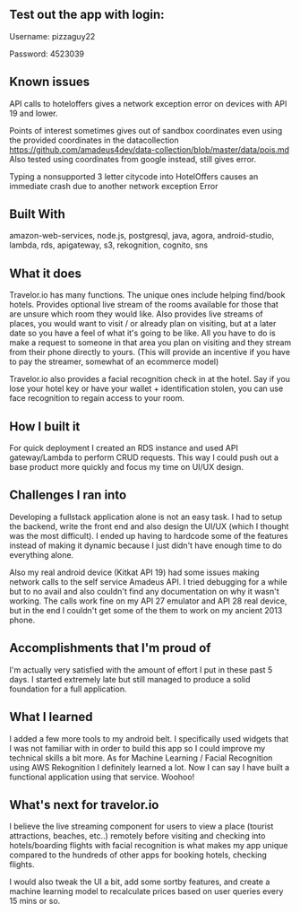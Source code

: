 ## Test out the app with login:
Username: pizzaguy22

Password: 4523039

## Known issues
API calls to hoteloffers gives a network exception error on devices with API 19 and lower.

Points of interest sometimes gives out of sandbox coordinates even using the provided coordinates in the datacollection
https://github.com/amadeus4dev/data-collection/blob/master/data/pois.md
Also tested using coordinates from google instead, still gives error.

Typing a nonsupported 3 letter citycode into HotelOffers causes an immediate crash due to another network exception Error

## Built With
amazon-web-services,
node.js,
postgresql,
java,
agora,
android-studio,
lambda,
rds,
apigateway,
s3,
rekognition,
cognito,
sns

## What it does
Travelor.io has many functions. The unique ones include helping find/book hotels. Provides optional live stream of the rooms available for those that are unsure which room they would like. Also provides live streams of places,  you would want to visit / or already plan on visiting, but at a later date so you have a feel of what it's going to be like. All you have to do is make a request to someone in that area you plan on visiting and they stream from their phone directly to yours. (This will provide an incentive if you have to pay the streamer, somewhat of an ecommerce model)

Travelor.io also provides a facial recognition check in at the hotel. Say if you lose your hotel key or have your wallet + identification stolen, you can use face recognition to regain access to your room.

## How I built it
For quick deployment I created an RDS instance and used API gateway/Lambda to perform CRUD requests. This way I could push out a base product more quickly and focus my time on UI/UX design.

## Challenges I ran into
Developing a fullstack application alone is not an easy task. I had to setup the backend, write the front end and also design the UI/UX (which I thought was the most difficult). I ended up having to hardcode some of the features instead of making it dynamic because I just didn't have enough time to do everything alone.

Also my real android device (Kitkat API 19) had some issues making network calls to the self service Amadeus API. I tried debugging for a while but to no avail and also couldn't find any documentation on why it wasn't working. The calls work fine on my API 27 emulator and API 28 real device, but in the end I couldn't get some of the them to work on my ancient 2013 phone.


## Accomplishments that I'm proud of
I'm actually very satisfied with the amount of effort I put in these past 5 days. I started extremely late but still managed to produce a solid foundation for a full application.


## What I learned
I added a few more tools to my android belt. I specifically used widgets that I was not familiar with in order to build this app so I could improve my technical skills a bit more. As for Machine Learning / Facial Recognition using AWS Rekognition I definitely learned a lot. Now I can say I have built a functional application using that service. Woohoo!

## What's next for travelor.io
I believe the live streaming component for users to view a place (tourist attractions, beaches, etc..) remotely before visiting and checking into hotels/boarding flights with facial recognition is what makes my app unique compared to the hundreds of other apps for booking hotels, checking flights. 

I would also tweak the UI a bit, add some sortby features, and create a machine learning model to recalculate prices based on user queries every 15 mins or so.
